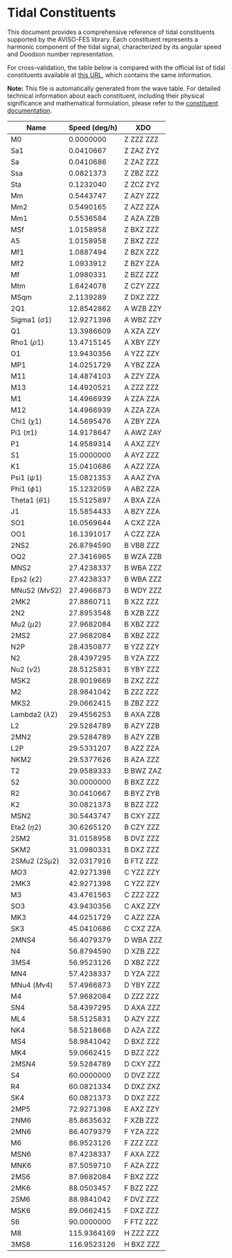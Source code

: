 # Tidal Constituents

This document provides a comprehensive reference of tidal constituents supported
by the AVISO-FES library. Each constituent represents a harmonic component of
the tidal signal, characterized by its angular speed and Doodson number
representation.

For cross-validation, the table below is compared with the official list of
tidal constituents available at
[this URL](
https://iho.int/mtg_docs/com_wg/IHOTC/IHOTC_Misc/TWCWG_Constituent_list.pdf),
which contains the same information.

**Note:** This file is automatically generated from the wave table. For detailed
technical information about each constituent, including their physical
significance and mathematical formulation, please refer to the [constituent
documentation](https://cnes.github.io/aviso-fes/core/constituent.html).

| Name | Speed (deg/h) | XDO |
| --- | --- | --- |
| M0 | 0.0000000  | Z ZZZ ZZZ |
| Sa1 | 0.0410667  | Z ZAZ ZYZ |
| Sa | 0.0410686  | Z ZAZ ZZZ |
| Ssa | 0.0821373  | Z ZBZ ZZZ |
| Sta | 0.1232040  | Z ZCZ ZYZ |
| Mm | 0.5443747  | Z AZY ZZZ |
| Mm2 | 0.5490165  | Z AZZ ZZA |
| Mm1 | 0.5536584  | Z AZA ZZB |
| MSf | 1.0158958  | Z BXZ ZZZ |
| A5 | 1.0158958  | Z BXZ ZZZ |
| Mf1 | 1.0887494  | Z BZX ZZZ |
| Mf2 | 1.0933912  | Z BZY ZZA |
| Mf | 1.0980331  | Z BZZ ZZZ |
| Mtm | 1.6424078  | Z CZY ZZZ |
| MSqm | 2.1139289  | Z DXZ ZZZ |
| 2Q1 | 12.8542862  | A WZB ZZY |
| Sigma1 (${\sigma}1$) | 12.9271398  | A WBZ ZZY |
| Q1 | 13.3986609  | A XZA ZZY |
| Rho1 (${\rho}1$) | 13.4715145  | A XBY ZZY |
| O1 | 13.9430356  | A YZZ ZZY |
| MP1 | 14.0251729  | A YBZ ZZA |
| M11 | 14.4874103  | A ZZY ZZA |
| M13 | 14.4920521  | A ZZZ ZZZ |
| M1 | 14.4966939  | A ZZA ZZA |
| M12 | 14.4966939  | A ZZA ZZA |
| Chi1 (${\chi}1$) | 14.5695476  | A ZBY ZZA |
| Pi1 (${\pi}1$) | 14.9178647  | A AWZ ZAY |
| P1 | 14.9589314  | A AXZ ZZY |
| S1 | 15.0000000  | A AYZ ZZZ |
| K1 | 15.0410686  | A AZZ ZZA |
| Psi1 (${\psi}1$) | 15.0821353  | A AAZ ZYA |
| Phi1 (${\phi}1$) | 15.1232059  | A ABZ ZZA |
| Theta1 (${\theta}1$) | 15.5125897  | A BXA ZZA |
| J1 | 15.5854433  | A BZY ZZA |
| SO1 | 16.0569644  | A CXZ ZZA |
| OO1 | 16.1391017  | A CZZ ZZA |
| 2NS2 | 26.8794590  | B VBB ZZZ |
| OQ2 | 27.3416965  | B WZA ZZB |
| MNS2 | 27.4238337  | B WBA ZZZ |
| Eps2 (${\epsilon}2$) | 27.4238337  | B WBA ZZZ |
| MNuS2 ($M{\nu}S2$) | 27.4966873  | B WDY ZZZ |
| 2MK2 | 27.8860711  | B XZZ ZZZ |
| 2N2 | 27.8953548  | B XZB ZZZ |
| Mu2 (${\mu}2$) | 27.9682084  | B XBZ ZZZ |
| 2MS2 | 27.9682084  | B XBZ ZZZ |
| N2P | 28.4350877  | B YZZ ZZY |
| N2 | 28.4397295  | B YZA ZZZ |
| Nu2 (${\nu}2$) | 28.5125831  | B YBY ZZZ |
| MSK2 | 28.9019669  | B ZXZ ZZZ |
| M2 | 28.9841042  | B ZZZ ZZZ |
| MKS2 | 29.0662415  | B ZBZ ZZZ |
| Lambda2 (${\lambda}2$) | 29.4556253  | B AXA ZZB |
| L2 | 29.5284789  | B AZY ZZB |
| 2MN2 | 29.5284789  | B AZY ZZB |
| L2P | 29.5331207  | B AZZ ZZA |
| NKM2 | 29.5377626  | B AZA ZZZ |
| T2 | 29.9589333  | B BWZ ZAZ |
| S2 | 30.0000000  | B BXZ ZZZ |
| R2 | 30.0410667  | B BYZ ZYB |
| K2 | 30.0821373  | B BZZ ZZZ |
| MSN2 | 30.5443747  | B CXY ZZZ |
| Eta2 (${\eta}2$) | 30.6265120  | B CZY ZZZ |
| 2SM2 | 31.0158958  | B DVZ ZZZ |
| SKM2 | 31.0980331  | B DXZ ZZZ |
| 2SMu2 ($2S{\mu}2$) | 32.0317916  | B FTZ ZZZ |
| MO3 | 42.9271398  | C YZZ ZZY |
| 2MK3 | 42.9271398  | C YZZ ZZY |
| M3 | 43.4761563  | C ZZZ ZZZ |
| SO3 | 43.9430356  | C AXZ ZZY |
| MK3 | 44.0251729  | C AZZ ZZA |
| SK3 | 45.0410686  | C CXZ ZZA |
| 2MNS4 | 56.4079379  | D WBA ZZZ |
| N4 | 56.8794590  | D XZB ZZZ |
| 3MS4 | 56.9523126  | D XBZ ZZZ |
| MN4 | 57.4238337  | D YZA ZZZ |
| MNu4 ($M{\nu}4$) | 57.4966873  | D YBY ZZZ |
| M4 | 57.9682084  | D ZZZ ZZZ |
| SN4 | 58.4397295  | D AXA ZZZ |
| ML4 | 58.5125831  | D AZY ZZZ |
| NK4 | 58.5218668  | D AZA ZZZ |
| MS4 | 58.9841042  | D BXZ ZZZ |
| MK4 | 59.0662415  | D BZZ ZZZ |
| 2MSN4 | 59.5284789  | D CXY ZZZ |
| S4 | 60.0000000  | D DVZ ZZZ |
| R4 | 60.0821334  | D DXZ ZXZ |
| SK4 | 60.0821373  | D DXZ ZZZ |
| 2MP5 | 72.9271398  | E AXZ ZZY |
| 2NM6 | 85.8635632  | F XZB ZZZ |
| 2MN6 | 86.4079379  | F YZA ZZZ |
| M6 | 86.9523126  | F ZZZ ZZZ |
| MSN6 | 87.4238337  | F AXA ZZZ |
| MNK6 | 87.5059710  | F AZA ZZZ |
| 2MS6 | 87.9682084  | F BXZ ZZZ |
| 2MK6 | 88.0503457  | F BZZ ZZZ |
| 2SM6 | 88.9841042  | F DVZ ZZZ |
| MSK6 | 89.0662415  | F DXZ ZZZ |
| S6 | 90.0000000  | F FTZ ZZZ |
| M8 | 115.9364169  | H ZZZ ZZZ |
| 3MS8 | 116.9523126  | H BXZ ZZZ |
